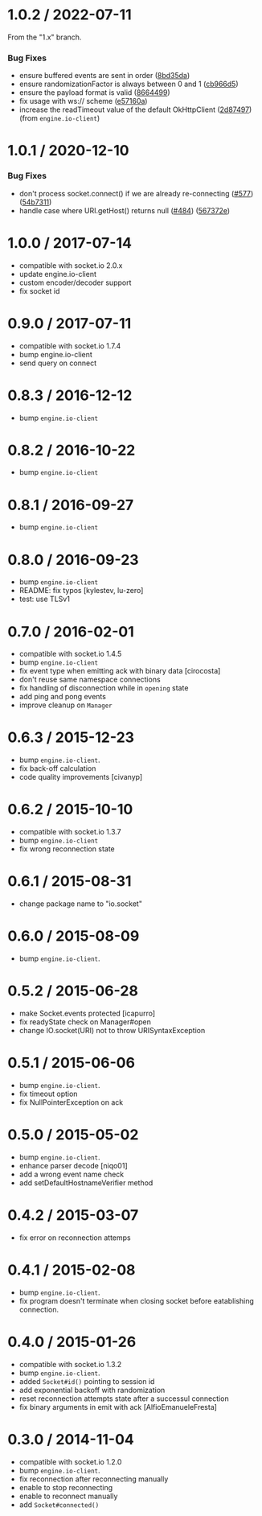 
1.0.2 / 2022-07-11
==================

From the "1.x" branch.

### Bug Fixes

* ensure buffered events are sent in order ([8bd35da](https://github.com/socketio/socket.io-client-java/commit/8bd35da19c1314318fe122876d22e30ae3673ff9))
* ensure randomizationFactor is always between 0 and 1 ([cb966d5](https://github.com/socketio/socket.io-client-java/commit/cb966d5a64790c0584ad97cf55c205cae8bd1287))
* ensure the payload format is valid ([8664499](https://github.com/socketio/socket.io-client-java/commit/8664499b6f31154f49783531f778dac5387b766b))
* fix usage with ws:// scheme ([e57160a](https://github.com/socketio/socket.io-client-java/commit/e57160a00ca1fbb38396effdbc87eb10d6759a51))
* increase the readTimeout value of the default OkHttpClient ([2d87497](https://github.com/socketio/engine.io-client-java/commit/2d874971c2428a7a444b3a33afe66aedcdce3a96)) (from `engine.io-client`)



1.0.1 / 2020-12-10
==================

### Bug Fixes

* don't process socket.connect() if we are already re-connecting ([#577](https://github.com/socketio/socket.io-client-java/issues/577)) ([54b7311](https://github.com/socketio/socket.io-client-java/commit/54b73114d19f33a78bec1ce99325893129f8a148))
* handle case where URI.getHost() returns null ([#484](https://github.com/socketio/socket.io-client-java/issues/484)) ([567372e](https://github.com/socketio/socket.io-client-java/commit/567372ecfa6c86bdc72f8bc64985d6511dc87666))


1.0.0 / 2017-07-14
==================

* compatible with socket.io 2.0.x
* update engine.io-client
* custom encoder/decoder support
* fix socket id

0.9.0 / 2017-07-11
==================

* compatible with socket.io 1.7.4
* bump engine.io-client
* send query on connect

0.8.3 / 2016-12-12
==================

* bump `engine.io-client`

0.8.2 / 2016-10-22
==================

* bump `engine.io-client`

0.8.1 / 2016-09-27
==================

* bump `engine.io-client`

0.8.0 / 2016-09-23
==================

* bump `engine.io-client`
* README: fix typos [kylestev, lu-zero]
* test: use TLSv1

0.7.0 / 2016-02-01
==================

* compatible with socket.io 1.4.5
* bump `engine.io-client`
* fix event type when emitting ack with binary data [cirocosta]
* don't reuse same namespace connections
* fix handling of disconnection while in `opening` state
* add ping and pong events
* improve cleanup on `Manager`

0.6.3 / 2015-12-23
==================

* bump `engine.io-client`.
* fix back-off calculation
* code quality improvements [civanyp]

0.6.2 / 2015-10-10
==================

* compatible with socket.io 1.3.7
* bump `engine.io-client`
* fix wrong reconnection state

0.6.1 / 2015-08-31
==================

* change package name to "io.socket"

0.6.0 / 2015-08-09
==================

* bump `engine.io-client`.

0.5.2 / 2015-06-28
==================

* make Socket.events protected [icapurro]
* fix readyState check on Manager#open
* change IO.socket(URI) not to throw URISyntaxException

0.5.1 / 2015-06-06
==================

* bump `engine.io-client`.
* fix timeout option
* fix NullPointerException on ack

0.5.0 / 2015-05-02
==================

* bump `engine.io-client`.
* enhance parser decode [niqo01]
* add a wrong event name check
* add setDefaultHostnameVerifier method

0.4.2 / 2015-03-07
==================

* fix error on reconnection attemps

0.4.1 / 2015-02-08
==================

* bump `engine.io-client`.
* fix program doesn't terminate when closing socket before eatablishing connection.

0.4.0 / 2015-01-26
==================

* compatible with socket.io 1.3.2
* bump `engine.io-client`.
* added `Socket#id()` pointing to session id
* add exponential backoff with randomization
* reset reconnection attempts state after a successul connection
* fix binary arguments in emit with ack [AlfioEmanueleFresta]

0.3.0 / 2014-11-04
==================

* compatible with socket.io 1.2.0
* bump `engine.io-client`.
* fix reconnection after reconnecting manually
* enable to stop reconnecting
* enable to reconnect manually
* add `Socket#connected()`

